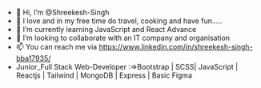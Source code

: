 - 👋 Hi, I’m @Shreekesh-Singh
- 👀 I love <CODING> and in my free time do travel, cooking and have fun.....
- 🌱 I’m currently learning JavaScript and React Advance
- 💞️ I’m looking to collaborate with an IT company and organisation
- 📫 You can reach me via https://www.linkedin.com/in/shreekesh-singh-bba17935/
- <coding skills> Junior_Full Stack Web-Developer :=>Bootstrap | SCSS| JavaScript | Reactjs | Tailwind | MongoDB | Express | Basic Figma

<!---
Shreekesh-Singh/Shreekesh-Singh is a ✨ special ✨ repository because its `README.md` (this file) appears on your GitHub profile.
You can click the Preview link to take a look at your changes.
--->
